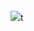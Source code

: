 <br>
<img src="https://github-readme-stats.vercel.app/api/top-langs/?username=erend0&theme=onedark&layout=compact">t
<br>

